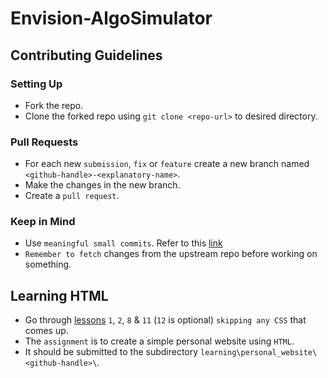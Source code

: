 # Envision-AlgoSimulator

## Contributing Guidelines
### Setting Up
- Fork the repo.
- Clone the forked repo using `git clone <repo-url>` to desired directory.
### Pull Requests
- For each new `submission`, `fix` or `feature` create a new branch named `<github-handle>-<explanatory-name>`.
- Make the changes in the new branch.
- Create a `pull request`.
### Keep in Mind
- Use `meaningful small commits`. Refer to this [link](https://cbea.ms/git-commit/)
- `Remember to fetch` changes from the upstream repo before working on something.

## Learning HTML
- Go through [lessons](https://learn.shayhowe.com/html-css/) `1`, `2`, `8` & `11` (`12` is optional) `skipping any CSS` that comes up.
- The `assignment` is to create a simple personal website using `HTML`.
- It should be submitted to the subdirectory `learning\personal_website\<github-handle>\`.
